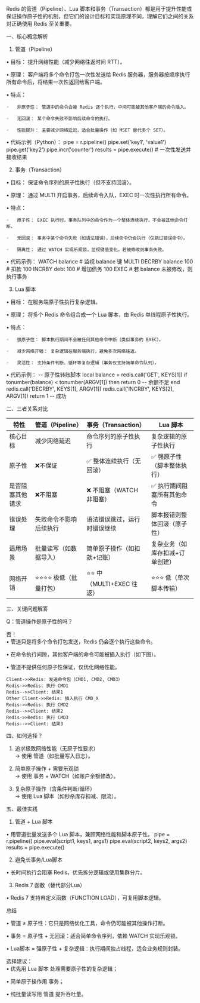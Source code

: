 Redis 的管道（Pipeline）、Lua 脚本和事务（Transaction）都是用于提升性能或保证操作原子性的机制，但它们的设计目标和实现原理不同，理解它们之间的关系对正确使用 Redis 至关重要。

一、核心概念解析

1. 管道（Pipeline）

•   目标： 提升网络性能（减少网络往返时间 RTT）。

•   原理： 客户端将多个命令打包一次性发送给 Redis 服务器，服务器按顺序执行所有命令后，将结果一次性返回给客户端。

•   特点：

    ◦   非原子性： 管道中的命令会被 Redis 逐个执行，中间可能被其他客户端的命令插入。

    ◦   无回滚： 某个命令失败不影响后续命令的执行。

    ◦   性能提升： 主要减少网络延迟，适合批量操作（如 MSET 替代多个 SET）。

•   代码示例（Python）：
pipe = r.pipeline()
pipe.set('key1', 'value1')
pipe.get('key2')
pipe.incr('counter')
results = pipe.execute()  # 一次性发送并接收结果


2. 事务（Transaction）

•   目标： 保证命令序列的原子性执行（但不支持回滚）。

•   原理： 通过 MULTI 开启事务，后续命令入队，EXEC 时一次性执行所有命令。

•   特点：

    ◦   原子性： EXEC 执行时，事务队列中的命令作为一个整体连续执行，不会被其他命令打断。

    ◦   无回滚： 事务中某个命令失败（如语法错误），后续命令仍会执行（仅跳过错误命令）。

    ◦   隔离性： 通过 WATCH 实现乐观锁，监视键值变化，若被修改则事务失败。

•   代码示例：
WATCH balance            # 监视 balance 键
MULTI
DECRBY balance 100       # 扣款 100
INCRBY debt 100          # 增加债务 100
EXEC                     # 若 balance 未被修改，则执行事务


3. Lua 脚本

•   目标： 在服务端原子性执行复杂逻辑。

•   原理： 将多个 Redis 命令组合成一个 Lua 脚本，由 Redis 单线程原子性执行。

•   特点：

    ◦   强原子性： 脚本执行期间不会被任何其他命令中断（类似事务的 EXEC）。

    ◦   减少网络开销： 复杂逻辑在服务端执行，避免多次网络往返。

    ◦   灵活性： 支持条件判断、循环等复杂逻辑（事务仅支持简单命令队列）。

•   代码示例：
-- 原子性转账脚本
local balance = redis.call('GET', KEYS[1])
if tonumber(balance) < tonumber(ARGV[1]) then
return 0  -- 余额不足
end
redis.call('DECRBY', KEYS[1], ARGV[1])
redis.call('INCRBY', KEYS[2], ARGV[1])
return 1  -- 成功


二、三者关系对比

| 特性        | 管道（Pipeline） | 事务（Transaction）     | Lua 脚本             |    
|-----------|--------------|---------------------|--------------------|
| 核心目标      | 减少网络延迟       | 命令序列的原子性执行          | 复杂逻辑的原子性执行 |
| 原子性       | ❌不保证         | ✅ 整体连续执行（无回滚）       | ✅ 强原子性（脚本整体执行）| 
| 是否阻塞其他请求  | ❌不阻塞         | ❌ 不阻塞（WATCH 非阻塞）    | ✅ 执行期间阻塞所有其他命令|
| 错误处理      | 失败命令不影响后续执行  | 语法错误跳过，运行时错误继续      | 脚本报错则整体回滚（原子性）|
| 适用场景      | 批量读写（如数据导入）  | 简单原子操作（如扣款+记账）      | 复杂业务（如库存扣减+订单创建）|
| 网络开销      | ⭐⭐⭐⭐ 极低（批量打包） | ⭐⭐ 中（MULTI+EXEC 往返） | ⭐⭐⭐ 低（单次脚本传输）|

三、关键问题解答

Q：管道操作是原子性的吗？

否！  
•   管道只是将多个命令打包发送，Redis 仍会逐个执行这些命令。

•   在命令执行间隙，其他客户端的命令可能被插入执行（如下图）。

•   管道不提供任何原子性保证，仅优化网络性能。

```mermaid
Client->>Redis: 发送命令包（CMD1, CMD2, CMD3）
Redis->>Redis: 执行 CMD1
Redis-->>Client: 结果1
Other Client->>Redis: 插入执行 CMD_X
Redis->>Redis: 执行 CMD2
Redis-->>Client: 结果2
Redis->>Redis: 执行 CMD3
Redis-->>Client: 结果3
```



四、如何选择？

1.  追求极致网络性能（无原子性要求）  
    → 使用 管道（如批量写入日志）。

2.  简单原子操作 + 需要乐观锁  
    → 使用 事务 + WATCH（如账户余额修改）。

3.  复杂原子操作（含条件判断/循环）  
    → 使用 Lua 脚本（如秒杀库存扣减、限流）。

五、最佳实践

1. 管道 + Lua 脚本

•   用管道批量发送多个 Lua 脚本，兼顾网络性能和脚本原子性。
pipe = r.pipeline()
pipe.eval(script1, keys1, args1)
pipe.eval(script2, keys2, args2)
results = pipe.execute()


2. 避免长事务/Lua脚本

•   长时间执行会阻塞 Redis，优先拆分逻辑或使用集群分片。

3. Redis 7 函数（替代部分Lua）

•   Redis 7 支持自定义函数（FUNCTION LOAD），可复用脚本逻辑。

总结

• 管道 ≠ 原子性：它只是网络优化工具，命令仍可能被其他操作打断。

• 事务 = 原子性 + 无回滚：适合简单命令序列，依赖 WATCH 实现乐观锁。

• Lua脚本 = 强原子性 + 复杂逻辑：执行期间独占线程，适合业务规则封装。

选择建议：  
• 优先用 Lua 脚本 处理需要原子性的复杂逻辑；

• 简单原子操作用 事务；

• 纯批量读写用 管道 提升吞吐量。